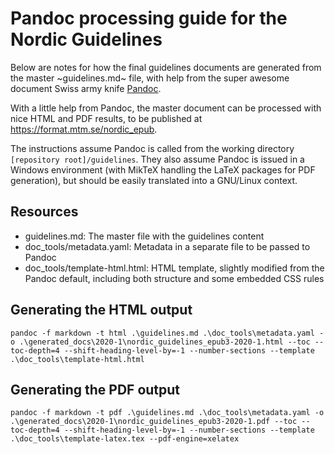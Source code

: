 # Pandoc processing guide for the Nordic Guidelines
Below are notes for how the final guidelines documents are generated from the master ~guidelines.md~ file, with help from the super awesome document Swiss army knife [Pandoc](https://pandoc.org/).

With a little help from Pandoc, the master document can be processed with nice HTML and PDF results, to be published at https://format.mtm.se/nordic_epub.

The instructions assume Pandoc is called from the working directory `[repository root]/guidelines`. They also assume Pandoc is issued in a Windows environment (with MikTeX handling the LaTeX packages for PDF generation), but should be easily translated into a GNU/Linux context.

## Resources
- guidelines.md: The master file with the guidelines content
- doc_tools/metadata.yaml: Metadata in a separate file to be passed to Pandoc
- doc_tools/template-html.html: HTML template, slightly modified from the Pandoc default, including both structure and some embedded CSS rules



## Generating the HTML output
```
pandoc -f markdown -t html .\guidelines.md .\doc_tools\metadata.yaml -o .\generated_docs\2020-1\nordic_guidelines_epub3-2020-1.html --toc --toc-depth=4 --shift-heading-level-by=-1 --number-sections --template .\doc_tools\template-html.html
```

## Generating the PDF output
```
pandoc -f markdown -t pdf .\guidelines.md .\doc_tools\metadata.yaml -o .\generated_docs\2020-1\nordic_guidelines_epub3-2020-1.pdf --toc --toc-depth=4 --shift-heading-level-by=-1 --number-sections --template .\doc_tools\template-latex.tex --pdf-engine=xelatex
```

